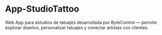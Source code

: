 # App-StudioTattoo
Web App para estudios de tatuajes desarrollada por ByteControl — permite explorar diseños, personalizar tatuajes y conectar artistas con clientes.
